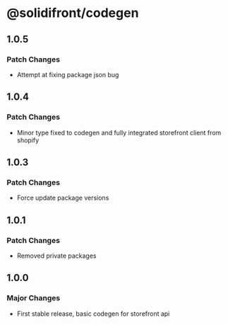 # @solidifront/codegen

## 1.0.5

### Patch Changes

- Attempt at fixing package json bug

## 1.0.4

### Patch Changes

- Minor type fixed to codegen and fully integrated storefront client from shopify

## 1.0.3

### Patch Changes

- Force update package versions

## 1.0.1

### Patch Changes

- Removed private packages

## 1.0.0

### Major Changes

- First stable release, basic codegen for storefront api

